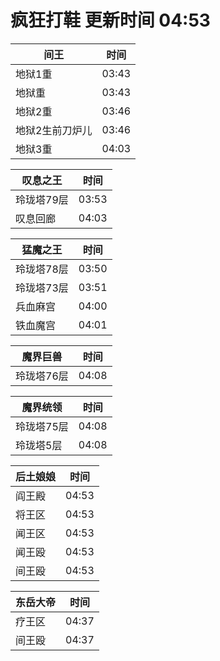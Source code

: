 # 疯狂打鞋 更新时间 04:53

| 间王   | 时间    |
|--------|-------|
| 地狱1重 | 03:43 |
| 地狱重 | 03:43 |
| 地狱2重 | 03:46 |
| 地狱2生前刀炉儿 | 03:46 |
| 地狱3重 | 04:03 |

| 叹息之王   | 时间    |
|--------|-------|
| 玲珑塔79层 | 03:53 |
| 叹息回廊 | 04:03 |

| 猛魔之王   | 时间    |
|--------|-------|
| 玲珑塔78层 | 03:50 |
| 玲珑塔73层 | 03:51 |
| 兵血麻宫 | 04:00 |
| 铁血魔宫 | 04:01 |

| 魔界巨兽   | 时间    |
|--------|-------|
| 玲珑塔76层 | 04:08 |

| 魔界统领   | 时间    |
|--------|-------|
| 玲珑塔75层 | 04:08 |
| 玲珑塔5层 | 04:08 |

| 后土娘娘   | 时间    |
|--------|-------|
| 阎王殿 | 04:53 |
| 将王区 | 04:53 |
| 闻王区 | 04:53 |
| 闻王殴 | 04:53 |
| 间王殴 | 04:53 |

| 东岳大帝   | 时间    |
|--------|-------|
| 疗王区 | 04:37 |
| 间王殴 | 04:37 |